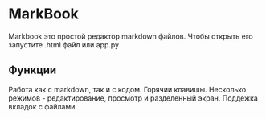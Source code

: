 # MarkBook 
Markbook это простой редактор markdown файлов.
Чтобы открыть его запустите .html файл или app.py

## Функции 
Работа как с markdown, так и с кодом. 
Горячии клавишы.
Несколько режимов - редактирование, просмотр и разделенный экран.
Поддежка вкладок с файлами.
